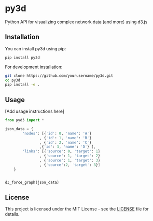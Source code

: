 # py3d
Python API for visualizing complex network data (and more) using d3.js

## Installation

You can install py3d using pip:

```bash
pip install py3d
```

For development installation:

```bash
git clone https://github.com/yourusername/py3d.git
cd py3d
pip install -e .
```

## Usage

[Add usage instructions here]

```py
from pyd3 import *

json_data = {
        'nodes': [{'id': 0, 'name': 'A'}
                , {'id': 1, 'name': 'B'}
                , {'id': 2, 'name': 'C'}
                ,{'id': 3, 'name': 'D'} ],
        'links': [{'source': 0, 'target': 1}
                , {'source': 1, 'target': 2}
                , {'source': 1, 'target': 3}
                , {'source':2, 'target': 3}]
    }


d3_force_graph(json_data)
```

## License

This project is licensed under the MIT License - see the [LICENSE](LICENSE) file for details.
